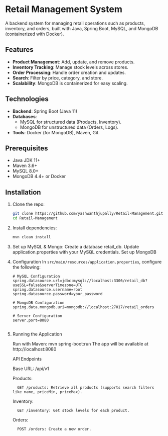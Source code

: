 # Retail Management System

A backend system for managing retail operations such as products, inventory, and orders, built with Java, Spring Boot, MySQL, and MongoDB (containerized with Docker).

## Features

- **Product Management**: Add, update, and remove products.
- **Inventory Tracking**: Manage stock levels across stores.
- **Order Processing**: Handle order creation and updates.
- **Search**: Filter by price, category, and store.
- **Scalability**: MongoDB is containerized for easy scaling.

## Technologies

- **Backend**: Spring Boot (Java 11)
- **Databases**: 
  - MySQL for structured data (Products, Inventory).
  - MongoDB for unstructured data (Orders, Logs).
- **Tools**: Docker (for MongoDB), Maven, Git.

## Prerequisites

- Java JDK 11+
- Maven 3.6+
- MySQL 8.0+
- MongoDB 4.4+ or Docker

## Installation

1. Clone the repo:
   ```bash
   git clone https://github.com/yashwanthjupally/Retail-Management.git
   cd Retail-Management
2. Install dependencies:
   ```bash
   mvn clean install

3. Set up MySQL & Mongo:
      Create a database retail_db.
      Update application.properties with your MySQL credentials.
      Set up MongoDB

 4. Configuration
      In `src/main/resources/application.properties`, configure the following:
      
      ```properties
      # MySQL Configuration
      spring.datasource.url=jdbc:mysql://localhost:3306/retail_db?useSSL=false&serverTimezone=UTC
      spring.datasource.username=root
      spring.datasource.password=your_password
      
      # MongoDB Configuration
      spring.data.mongodb.uri=mongodb://localhost:27017/retail_orders
      
      # Server Configuration
      server.port=8080

    
6. Running the Application

      Run with Maven:
      mvn spring-boot:run
      The app will be available at http://localhost:8080

   API Endpoints

      Base URL: /api/v1

      Products:

         GET /products: Retrieve all products (supports search filters like name, priceMin, priceMax).

      Inventory:

         GET /inventory: Get stock levels for each product.

      Orders:

         POST /orders: Create a new order.
    
